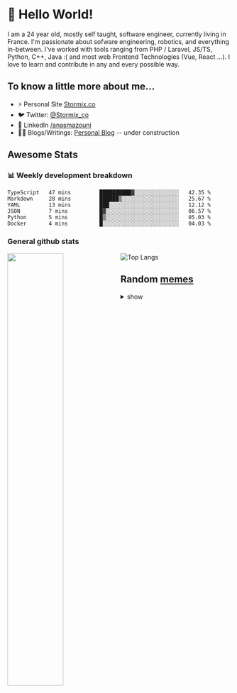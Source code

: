 # 👋 Hello World!

I am a 24 year old, mostly self taught, software engineer, currently living in France. I'm passionate about sofware engineering, robotics, and everything in-between. I've worked with tools ranging from PHP / Laravel, JS/TS, Python, C++, Java :( and most web Frontend Technologies (Vue, React ...). I love to learn and contribute in any and every possible way.

## To know a little more about me...

- ⚡ Personal Site [Stormix.co](http://stormix.co/)
- 🐦 Twitter: [@Stormix_co](https://twitter.com/stormix_co)
- 👥 LinkedIn [/anasmazouni](https://linkedin.com/in/anasmazouni)
- 👨‍💻 Blogs/Writings: [Personal Blog](https://blog.anasmazouni.dev/) -- under construction

## Awesome Stats

### :bar_chart: Weekly development breakdown

<!--START_SECTION:waka-->

```text
TypeScript   47 mins         ██████████▓░░░░░░░░░░░░░░   42.35 %
Markdown     28 mins         ██████▒░░░░░░░░░░░░░░░░░░   25.67 %
YAML         13 mins         ███░░░░░░░░░░░░░░░░░░░░░░   12.12 %
JSON         7 mins          █▓░░░░░░░░░░░░░░░░░░░░░░░   06.57 %
Python       5 mins          █▒░░░░░░░░░░░░░░░░░░░░░░░   05.03 %
Docker       4 mins          █░░░░░░░░░░░░░░░░░░░░░░░░   04.03 %
```

<!--END_SECTION:waka-->


### General github stats

[<img align="left" width="50%" src="https://github-readme-stats.vercel.app/api?username=stormix&count_private=true&show_icons=true&theme=radical" />](https://github-readme-stats.vercel.app/api?username=stormix&count_private=true&show_icons=true&theme=radical)
![Top Langs](https://github-readme-stats.vercel.app/api/top-langs/?username=stormix&hide=TeX&layout=compact&theme=radical)


## Random [memes](https://github.com/Stormix/memes/)
<details>
<summary> show
</summary>
  
  ![meme](https://memes.stormix.co/send/memes)
</details>


